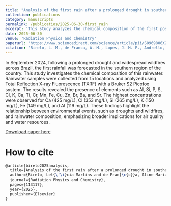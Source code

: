 ```yaml
---
title: "Analysis of the first rain after a prolonged drought in southern Brazil using TXRF"
collection: publications
category: manuscripts
permalink: /publicatios/2025-06-30-first_rain
excerpt: 'This study analyzes the chemical composition of the first post-drought rainfall in southern Brazil, revealing high concentrations of crustal and anthropogenic elements linked to wildfires.'
date: 2025-06-30
venue: 'Radiation Physics and Chemistry'
paperurl: 'https://www.sciencedirect.com/science/article/pii/S0969806X25006097?via%3Dihub' # Replace with actual PDF link if available
citation: 'Birelo, L. M., de Franca, A. M., Lopes, J. M. F., Andrello, A. C., & Jussiani, E. I. (2025). Analysis of the first rain after a prolonged drought in southern Brazil using TXRF. Radiation Physics and Chemistry, 113117.'
---
```


In September 2024, following a prolonged drought and widespread wildfires across Brazil, the first rainfall was forecasted in the southern region of the country. This study investigates the chemical composition of this rainwater. Rainwater samples were collected from 15 locations and analyzed using Total Reflection X-ray Fluorescence (TXRF) with a Bruker S2 Picofox system. The results revealed the presence of elements such as Al, Si, P, S, Cl, K, Ca, Ti, Cr, Mn, Fe, Cu, Zn, Br, Ba, and Sr. The highest concentrations were observed for Ca (425 mg/L), Cl (353 mg/L), Si (265 mg/L), K (150 mg/L), Fe (149 mg/L), and Al (119 mg/L). These findings highlight the relationship between environmental events, such as droughts and wildfires, and rainwater composition, emphasizing broader implications for air quality and water resources.

[Download paper here](https://www.sciencedirect.com/science/article/pii/S0969806X25006097?via%3Dihub)


# How to cite
```latex
@article{birelo2025analysis,
  title={Analysis of the first rain after a prolonged drought in southern Brazil using TXRF},
  author={Birelo, Let{\'\i}cia Martins and de Fran{\c{c}}a, Aline Mariani and Lopes, Jo{\~a}o Marcos F{\'a}varo and Andrello, Avacir Casanova and Jussiani, Eduardo Inocente},
  journal={Radiation Physics and Chemistry},
  pages={113117},
  year={2025},
  publisher={Elsevier}
}